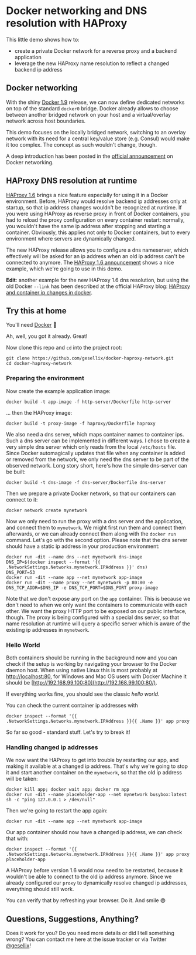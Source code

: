 # Docker networking and DNS resolution with HAProxy

This little demo shows how to:

- create a private Docker network for a reverse proxy and a backend application
- leverage the new HAProxy name resolution to reflect a changed backend ip address


## Docker networking

With the shiny [Docker 1.9](http://blog.docker.com/2015/11/docker-1-9-production-ready-swarm-multi-host-networking/)
release, we can now define dedicated networks on top of the standard `docker0` bridge.
Docker already allows to choose between another bridged network
on your host and a virtual/overlay network across host boundaries.

This demo focuses on the locally bridged network, switching to an overlay network
with its need for a central key/value store (e.g. Consul) would make it too complex.
The concept as such wouldn't change, though.

A deep introduction has been posted in the 
[official announcement](https://blog.docker.com/2015/11/docker-multi-host-networking-ga/) on Docker networking.


## HAProxy DNS resolution at runtime

[HAProxy 1.6](http://www.haproxy.org/) brings a nice feature especially for using it in a Docker environment.
Before, HAProxy would resolve backend ip addresses only at startup, so that ip
address changes wouldn't be recognized at runtime. If you were using HAProxy
as reverse proxy in front of Docker containers, you had to reload the proxy configuration
on every container restart: normally, you wouldn't have the same ip address after
stopping and starting a container. Obviously, this applies not only to Docker containers,
but to every environment where servers are dynamically changed.

The new HAProxy release allows you to configure a dns nameserver,
which effectively will be asked for an ip address when an old ip address
can't be connected to anymore. The [HAProxy 1.6 announcement](http://blog.haproxy.com/2015/10/14/whats-new-in-haproxy-1-6/)
shows a nice example, which we're going to use in this demo.

**Edit**: another example for the new HAProxy 1.6 dns resolution, but using the old Docker `--link`
has been described at the official HAProxy blog: [HAProxy and container ip changes in docker](http://goo.gl/6mhP9o).


## Try this at home

You'll need [Docker](http://docs.docker.com/) :whale:

Ah, well, you got it already. Great!

Now clone this repo and `cd` into the project root:

    git clone https://github.com/gesellix/docker-haproxy-network.git
    cd docker-haproxy-network

### Preparing the environment

Now create the example application image:

    docker build -t app-image -f http-server/Dockerfile http-server

... then the HAProxy image:

    docker build -t proxy-image -f haproxy/Dockerfile haproxy

We also need a dns server, which maps container names to container ips. Such a
dns server can be implemented in different ways.
I chose to create a very simple dns server which only reads from the
local `/etc/hosts` file. Since Docker automagically updates
that file when any container is added or removed from the network, we only need
the dns server to be part of the observed network. Long story short, here's how
the simple dns-server can be built:

    docker build -t dns-image -f dns-server/Dockerfile dns-server


Then we prepare a private Docker network, so that our containers can connect to it:

    docker network create mynetwork

Now we only need to run the proxy with a dns server and the application, and connect them to `mynetwork`.
We might first run them and connect them afterwards, or we can already connect them
along with the `docker run` command. Let's go with the second option. Please note that
the dns server should have a static ip address in your production environment:

    docker run -dit --name dns --net mynetwork dns-image
    DNS_IP=$(docker inspect --format '{{ .NetworkSettings.Networks.mynetwork.IPAddress }}' dns)
    DNS_PORT=53
    docker run -dit --name app --net mynetwork app-image
    docker run -dit --name proxy --net mynetwork -p 80:80 -e DNS_TCP_ADDR=$DNS_IP -e DNS_TCP_PORT=$DNS_PORT proxy-image

Note that we don't expose any port on the `app` container. This is because we don't need
to when we only want the containers to communicate with each other.
We want the proxy HTTP port to be exposed on our public interface, though.
The proxy is being configured with a special dns server, so that name resolution at runtime
will query a specific server which is aware of the existing ip addresses in `mynetwork`.

### Hello World

Both containers should be running in the background now and you can check if the setup
is working by navigating your browser to the Docker daemon host. When using native Linux
this is most probably at [http://localhost:80](http://localhost:80/), for Windows and Mac OS
users with Docker Machine it should be [http://192.168.99.100:80](http://192.168.99.100:80/).

If everything works fine, you should see the classic _hello world_.

You can check the current container ip addresses with

    docker inspect --format '{{ .NetworkSettings.Networks.mynetwork.IPAddress }}{{ .Name }}' app proxy

So far so good - standard stuff. Let's try to break it!

### Handling changed ip addresses

We now want the HAProxy to get into trouble by restarting our app, and making it available at a changed ip address.
That's why we're going to stop it and start another container on the `mynetwork`, so that
the old ip address will be taken:

    docker kill app; docker wait app; docker rm app
    docker run -dit --name placeholder-app --net mynetwork busybox:latest sh -c "ping 127.0.0.1 > /dev/null"
    
Then we're going to restart the app again:

    docker run -dit --name app --net mynetwork app-image

Our app container should now have a changed ip address, we can check that with:

    docker inspect --format '{{ .NetworkSettings.Networks.mynetwork.IPAddress }}{{ .Name }}' app proxy placeholder-app 

A HAProxy before version 1.6 would now need to be restarted, because it wouldn't be able
to connect to the old ip address anymore. Since we already configured our `proxy` to dynamically
resolve changed ip addresses, everything should still work.

You can verify that by refreshing your browser. Do it. And smile :smile:

## Questions, Suggestions, Anything?

Does it work for you? Do you need more details or did I tell something wrong?
You can contact me here at the issue tracker or via Twitter [@gesellix](https://twitter.com/gesellix)!
